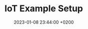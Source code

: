 ---
# tutorial: https://chirpy.cotes.page/posts/write-a-new-post/
title: IoT Example Setup
date: 2023-01-08 23:44:00 +0200
categories: [Tutorial]
tags: [iot,iac,automation,nodered,influxdb,grafana]     # TAG names should always be lowercase
authors: [jan]
#pin: true
comments: false
#mermaid: true
#math: true
---
